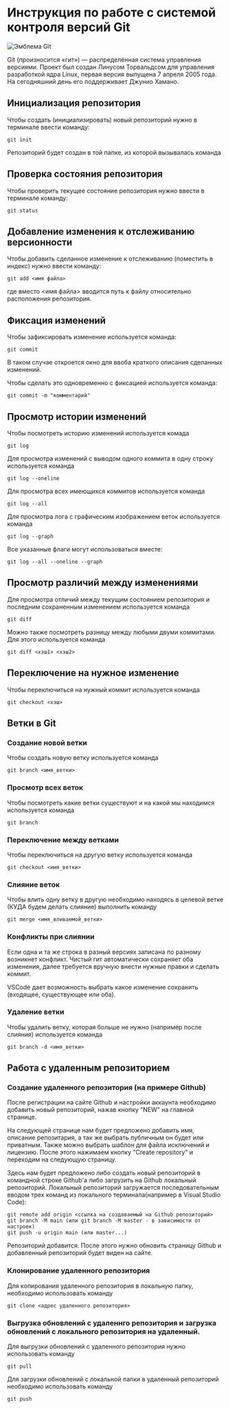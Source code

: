 # **Инструкция по работе с системой контроля версий Git**

![Эмблема Git](git.jpg)

Git (произносится «гит») — распределённая система управления версиями. Проект был создан Линусом Торвальдсом для управления разработкой ядра Linux, первая версия выпущена 7 апреля 2005 года. На сегодняшний день его поддерживает Джунио Хамано.

## Инициализация репозитория

Чтобы создать (инициализировать) новый репозиторий нужно в терминале ввести команду:

    git init

Репозиторий будет создан в той папке, из которой вызывалась команда

## Проверка состояния репозитория

Чтобы проверить текущее состояние репозитория нужно ввести в терминале команду:

    git status

## Добавление изменения к отслеживанию версионности

Чтобы добавить сделанное изменение к отслеживанию (поместить в индекс) нужно ввести команду:

    git add <имя файла>

где вместо <имя файла> вводится путь к файлу относительно расположения репозитория.

## Фиксация изменений

Чтобы зафиксировать изменение используется команда:

    git commit

В таком случае откроется окно для ввоба краткого описания сделанных изменений.

Чтобы сделать это одновременно с фиксацией используется команда:

    git commit -m "комментарий"

## Просмотр истории изменений

Чтобы посмотреть историю изменений используется комада

    git log

Для просмотра изменений с выводом одного коммита в одну строку используется команда

    git log --oneline

Для просмотра всех имеющихся коммитов используется команда

    git log --all

Для просмотра лога с графическим изображением веток используется команда

    git log --graph

Все указанные флаги могут использоваться вместе:

    git log --all --oneline --graph

## Просмотр различий между изменениями

Для просмотра отличий между текущим состоянием репозитория и последним сохраненным изменением используется команда

    git diff

Можно также посмотреть разницу между любыми двуми коммитами. Для этого используется команда

    git diff <хэш1> <хэш2>

## Переключение на нужное изменение

Чтобы переключиться на нужный коммит используется команда

    git checkout <хэш>

## Ветки в Git

### Создание новой ветки

Чтобы создать новую ветку используется команда

    git branch <имя_ветки>

### Просмотр всех веток

Чтобы посмотреть какие ветки существуют и на какой мы находимся используется команда

    git branch

### Переключение между ветками

Чтобы переключиться на другую ветку используется команда

    git checkout <имя_ветки>

### Слияние веток

Чтобы влить одну ветку в другую необходимо находясь в целевой ветке (КУДА будем делать слияние) выполнить команду

    git merge <имя_вливаемой_ветки>

### Конфликты при слиянии

Если одна и та же строка в разный версиях записана по разному возникнет конфликт.
Чистый гит автоматически сохраняет оба изменения, далее требуется вручную внести нужные правки и сделать коммит.

VSСode дает возможность выбрать какое изменение сохранить (входящее, существующее или оба).

### Удаление ветки

Чтобы удалить ветку, которая больше не нужно (например после слияния) используется команда

    git branch -d <имя_ветки>

## Работа с удаленным репозиторием

### Создание удаленного репозитория (на примере Github)

После регистрации на сайте Github и настройки аккаунта необходимо добавить новый репозиторий, нажав кнопку "NEW" на главной странице.

На следующей странице нам будет предложено добавить имя, описание репозитария, а так же выбрать публичным он будет или приватным. Также можно выбрать шаблон для файла исключений и лицензию.
После этого нажимаем кнопку "Create repository" и переходим на следующую страницу.

Здесь нам будет предложено либо создать новый репозиторий в командной строке Github'а либо загрузить на Github локальный репозиторий.
Локальный репозиторий загружается последовательным вводом трех команд из локального терминала(например в Visual Studio Code):

    git remote add origin <ссылка на создаваемый на Github репозиторий>
    git branch -M main (или git branch -M master - в зависимости от настроек)
    git push -u origin main (или master...)

Репозиторий добавится. После этого нужно обновить страницу Github и добавленный репозиторий будет виден на сайте.

### Клонирование удаленного репозитория

Для копирования удаленного репозитория в локальную папку, необходимо использовать команду

    git clone <адрес удаленного репозитория>

### Выгрузка обновлений с удаленнго репозитория и загрузка обновлений с локального репозитория на удаленный.

Для выгрузки обновлений с удаленного репозитория нужно использовать команду

    git pull

Для загрузки обновлений с локальной папки в удаленный репозиторий необходимо использовать команду

    git push

